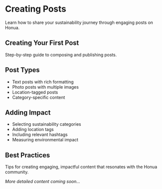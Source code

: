 # Creating Posts

Learn how to share your sustainability journey through engaging posts on Honua.

## Creating Your First Post

Step-by-step guide to composing and publishing posts.

## Post Types

- Text posts with rich formatting
- Photo posts with multiple images
- Location-tagged posts
- Category-specific content

## Adding Impact

- Selecting sustainability categories
- Adding location tags
- Including relevant hashtags
- Measuring environmental impact

## Best Practices

Tips for creating engaging, impactful content that resonates with the Honua community.

*More detailed content coming soon...*
